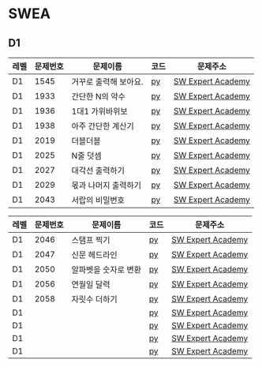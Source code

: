 # SWEA

## D1

| 레벨 | 문제번호 | 문제이름              | 코드                                                         | 문제주소                                                     |
| ---- | -------- | --------------------- | ------------------------------------------------------------ | ------------------------------------------------------------ |
| D1   | 1545     | 거꾸로 출력해 보아요. | [py](https://github.com/ketkat001/SWEA/blob/master/D1/SW1545.py) | [SW Expert Academy](https://swexpertacademy.com/main/code/problem/problemDetail.do?contestProbId=AV2gbY0qAAQBBAS0&categoryId=AV2gbY0qAAQBBAS0&categoryType=CODE&&&) |
| D1   | 1933     | 간단한 N의 약수       | [py](https://github.com/ketkat001/SWEA/blob/master/D1/SW1933.py) | [SW Expert Academy](https://swexpertacademy.com/main/code/problem/problemDetail.do?contestProbId=AV5PhcWaAKIDFAUq&categoryId=AV5PhcWaAKIDFAUq&categoryType=CODE) |
| D1   | 1936     | 1대1 가위바위보       | [py](https://github.com/ketkat001/SWEA/blob/master/D1/SW1936.py) | [SW Expert Academy](https://swexpertacademy.com/main/code/problem/problemDetail.do?contestProbId=AV5PjKXKALcDFAUq&categoryId=AV5PjKXKALcDFAUq&categoryType=CODE) |
| D1   | 1938     | 아주 간단한 계산기    | [py](https://github.com/ketkat001/SWEA/blob/master/D1/SW1938.py) | [SW Expert Academy](https://swexpertacademy.com/main/code/problem/problemDetail.do?contestProbId=AV5PjsYKAMIDFAUq&categoryId=AV5PjsYKAMIDFAUq&categoryType=CODE) |
| D1   | 2019     | 더블더블              | [py](https://github.com/ketkat001/SWEA/blob/master/D1/SW2019.py) | [SW Expert Academy](https://swexpertacademy.com/main/code/problem/problemDetail.do?contestProbId=AV5QDEX6AqwDFAUq&categoryId=AV5QDEX6AqwDFAUq&categoryType=CODE) |
| D1   | 2025     | N줄 덧셈              | [py](https://github.com/ketkat001/SWEA/blob/master/D1/SW2025.py) | [SW Expert Academy](https://swexpertacademy.com/main/code/problem/problemDetail.do?contestProbId=AV5QFZtaAscDFAUq&categoryId=AV5QFZtaAscDFAUq&categoryType=CODE) |
| D1   | 2027     | 대각선 출력하기       | [py](https://github.com/ketkat001/SWEA/blob/master/D1/SW2027.py) | [SW Expert Academy](https://swexpertacademy.com/main/code/problem/problemDetail.do?contestProbId=AV5QFuZ6As0DFAUq&categoryId=AV5QFuZ6As0DFAUq&categoryType=CODE) |
| D1   | 2029     | 몫과 나머지 출력하기  | [py](https://github.com/ketkat001/SWEA/blob/master/D1/SW2029.py) | [SW Expert Academy](https://swexpertacademy.com/main/code/problem/problemDetail.do?contestProbId=AV5QGNvKAtEDFAUq&categoryId=AV5QGNvKAtEDFAUq&categoryType=CODE) |
| D1   | 2043     | 서랍의 비밀번호       | [py](https://github.com/ketkat001/SWEA/blob/master/D1/SW2043.py) | [SW Expert Academy](https://swexpertacademy.com/main/code/problem/problemDetail.do?contestProbId=AV5QJ_8KAx8DFAUq&categoryId=AV5QJ_8KAx8DFAUq&categoryType=CODE) |

| 레벨 | 문제번호 | 문제이름             | 코드                                                         | 문제주소                                                     |
| ---- | -------- | -------------------- | ------------------------------------------------------------ | ------------------------------------------------------------ |
| D1   | 2046     | 스탬프 찍기          | [py](https://github.com/ketkat001/SWEA/blob/master/D1/SW2046.py) | [SW Expert Academy](https://swexpertacademy.com/main/code/problem/problemDetail.do?contestProbId=AV5QKdT6AyYDFAUq&categoryId=AV5QKdT6AyYDFAUq&categoryType=CODE) |
| D1   | 2047     | 신문 헤드라인        | [py](https://github.com/ketkat001/SWEA/blob/master/D1/SW2047.py) | [SW Expert Academy](https://swexpertacademy.com/main/code/problem/problemDetail.do?contestProbId=AV5QKsLaAy0DFAUq&categoryId=AV5QKsLaAy0DFAUq&categoryType=CODE) |
| D1   | 2050     | 알파벳을 숫자로 변환 | [py](https://github.com/ketkat001/SWEA/blob/master/D1/SW2050.py) | [SW Expert Academy](https://swexpertacademy.com/main/code/problem/problemDetail.do?contestProbId=AV5QLGxKAzQDFAUq&categoryId=AV5QLGxKAzQDFAUq&categoryType=CODE) |
| D1   | 2056     | 연월일 달력          | [py](https://github.com/ketkat001/SWEA/blob/master/D1/SW2056.py) | [SW Expert Academy](https://swexpertacademy.com/main/code/problem/problemDetail.do?contestProbId=AV5QLkdKAz4DFAUq&categoryId=AV5QLkdKAz4DFAUq&categoryType=CODE) |
| D1   | 2058     | 자릿수 더하기        | [py](https://github.com/ketkat001/SWEA/blob/master/D1/SW2058.py) | [SW Expert Academy](https://swexpertacademy.com/main/code/problem/problemDetail.do?contestProbId=AV5QPRjqA10DFAUq&categoryId=AV5QPRjqA10DFAUq&categoryType=CODE) |
| D1   |          |                      | [py]()                                                       | [SW Expert Academy]()                                        |
| D1   |          |                      | [py]()                                                       | [SW Expert Academy]()                                        |
| D1   |          |                      | [py]()                                                       | [SW Expert Academy]()                                        |
| D1   |          |                      | [py]()                                                       | [SW Expert Academy]()                                        |
